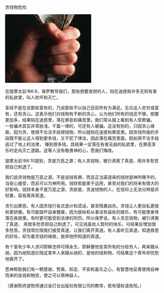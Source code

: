 贪钱物危险


![贪钱物危险](https://github.com/ywangnccu/ywang/blob/main/images/Greed-Money.jpg)

在提摩太前书6:9，保罗教导我们，那些想要发财的人，陷在迷惑和许多无知有害的私欲里，叫人败坏和灭亡。

圣经不是在说那些富有的，乃说那些不以自己目前所有为满足。无论这人贫穷或富有，还有贪心。这表示他们对钱物有不断的贪心，认为他们所有的钱还不够，想要更加多，结果陷在迷惑里，落在罪恶和痛苦里。我们常从报上看到有人受欺骗。
一些骗术其实非常肤浅，千篇一律的，可还有人被骗。这没有别的，只因贪心缘故，因为贪，使用不合法手段得钱物，所以就陷在迷惑和罪恶里。因贪钱所施的手段既不能让这人得到更多钱，又干犯了律法，因此落在痛苦里面。假如用不法手段逃过了地上的法律，
赚到很多钱，其结果一定落在有害无益的私欲里，在罪恶享乐时走向灭亡道路。这等人没有敬畏神的心，愿我们悔改。

提摩太前书6:10提到，贪是万恶之源；有人贪钱物，被引诱离了真道，用许多愁苦把自己刺透了。

我们说贪钱物是万恶之源，不是说钱有罪，而且正当渠道来的钱财是神所赐予的，当安心接受，而且可以为神所用。钱财若能善于运用，甚至对我们的将来有很大的好影响。钱财本身不是万恶之源，贪欲是，贪迷钱物的人，在信仰上无法分辨是非轻重，容易离弃真道。

贪引出罪恶。有人因贪钱行各式诡计和谎话，甚至残暴凶杀。贪钱让人更自私更放纵更骄傲。有可能毁坏自身健康，因为放纵和从事没有益处的娱乐，有可能使身体落在疾病里。有时更可能受到法律的刑罚。所以保罗说，有人贪恋钱物，被引诱离了真道，
用很多愁苦把自己刺透了。可见钱虽给人暂时的快乐，可结果反增加很多愁苦。贪钱常拦阻我们接受真道，让我们离开真道。有人虽听见真道，知道救恩的好处，却为着贪钱的缘故，放弃他所知道的真道。

有个富有少年人求问耶稣怎样可得永生，耶稣要他变卖所有的分给穷人，再来跟从祂，因为祂知道拦阻这青年人来跟从祂的，是他的钱和物，可结果这个青年却忧愁地离开了。

愿神帮助我们有一颗感谢、赞美、知足、平安和喜乐之心，有智慧地妥善使用自神而来的金钱和物资，使之可以荣神益人。


（感谢陈终道牧师通过金灯台出版社有限公司的教导，若有侵权请告知。）
